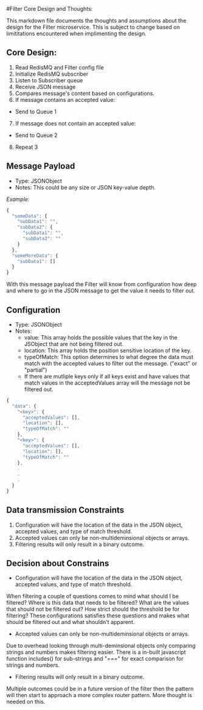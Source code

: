 #Filter Core Design and Thoughts:

This markdown file documents the thoughts and assumptions about the design for the Filter microservice. This is subject to change based on limititations encountered when implimenting the design.

## Core Design:
1. Read RedisMQ and Filter config file
2. Initialize RedisMQ subscriber
3. Listen to Subscriber queue
4. Receive JSON message
5. Compares message's content based on configurations.
6. If message contains an accepted value:
- Send to Queue 1
7. If message does not contain an accepted value:
- Send to Queue 2
8. Repeat 3

## Message Payload

- Type: JSONObject
- Notes: This could be any size or JSON key-value depth.

_Example:_

```js
{
  "someData": {
    "subData1": "",
    "subData2": {
      "subData1": "",
      "subData2": ""
    }
  },
  "someMoreData": {
    "subData1": []
  }
}
```
With this message payload the Filter will know from configuration how deep and where to go in the JSON message to get the value it needs to filter out.

## Configuration
- Type: JSONObject
- Notes: 
  - value: This array holds the possible values that the key in the JSObject that are not being filtered out.
  - location: This array holds the position sensitive location of the key.
  - typeOfMatch: This option determines to what degree the data must match with the accepted values to filter out the message. ("exact" or "partial")
  - If there are mutliple keys only if all keys exist and have values that match values in the acceptedValues array will the message not be filtered out.

```js
{
  "data": {
    "<key>": {
      "acceptedValues": [],
      "location": [],
      "typeOfMatch": ""
    },
    "<key>": {
      "acceptedValues": [],
      "location": [],
      "typeOfMatch": ""
    },
    .
    .
    .
  }
}
```

## Data transmission Constraints
1. Configuration will have the location of the data in the JSON object, accepted values, and type of match threshold.
2. Accepted values can only be non-multideminsional objects or arrays.
3. Filtering results will only result in a binary outcome.

## Decision about Constrains
- Configuration will have the location of the data in the JSON object, accepted values, and type of match threshold.

When filtering a couple of questions comes to mind what should I be filtered? Where is this data that needs to be filtered? What are the values that should not be filtered out? How strict should the threshold be for filtering? These configurations satisfies these questions and makes what should be filtered out and what shouldn't apparent.

- Accepted values can only be non-multideminsional objects or arrays.

Due to overhead looking through multi-deminsional objects only comparing strings and numbers makes filtering easier. There is a in-built javascript function includes() for sub-strings and "===" for exact comparison for strings and numbers.

- Filtering results will only result in a binary outcome.

Multiple outcomes could be in a future version of the filter then the pattern will then start to approach a more complex router pattern. More thought is needed on this.